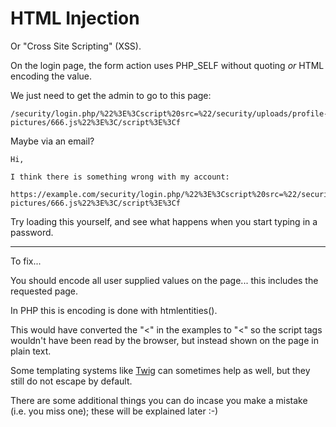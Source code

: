 
# HTML Injection

Or "Cross Site Scripting" (XSS).

On the login page, the form action uses PHP_SELF without quoting *or* HTML encoding the value.

We just need to get the admin to go to this page:

	/security/login.php/%22%3E%3Cscript%20src=%22/security/uploads/profile-pictures/666.js%22%3E%3C/script%3E%3Cf

Maybe via an email?

	Hi,

	I think there is something wrong with my account:

	https://example.com/security/login.php/%22%3E%3Cscript%20src=%22/security/uploads/profile-pictures/666.js%22%3E%3C/script%3E%3Cf

Try loading this yourself, and see what happens when you start typing in a password.

---

To fix...

You should encode all user supplied values on the page... this includes the requested page.

In PHP this is encoding is done with htmlentities().

This would have converted the "<" in the examples to "&lt;" so the script tags wouldn't have been read by the browser, but instead shown on the page in plain text.

Some templating systems like [Twig](https://twig.sensiolabs.org/) can sometimes help as well, but they still do not escape by default.

There are some additional things you can do incase you make a mistake (i.e. you miss one); these will be explained later :-)
